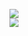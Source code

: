 [![](https://img.shields.io/badge/Made%20With-Github%20Spray-lightgrey.svg?style=for-the-badge&logo=github)](https://github.com/Annihil/github-spray#26394)  
[![](https://i.imgur.com/2DrTn0Z.gif)](https://github.com/Annihil/github-spray)